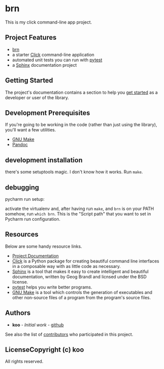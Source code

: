# brn

This is my click command-line app project.

## Project Features

* [brn](http://brn.readthedocs.io/)
* a starter [Click](http://click.pocoo.org/5/) command-line application
* automated unit tests you can run with [pytest](https://docs.pytest.org/en/latest/)
* a [Sphinx](http://www.sphinx-doc.org/en/master/) documentation project

## Getting Started

The project's documentation contains a section to help you
[get started](https://brn.readthedocs.io/en/latest/getting_started.html) as a developer or
user of the library.

## Development Prerequisites

If you're going to be working in the code (rather than just using the library), you'll want a few utilities.

* [GNU Make](https://www.gnu.org/software/make/)
* [Pandoc](https://pandoc.org/)

## development installation
there's some setuptools magic. I don't know how it works. Run `make`.

## debugging
pycharm run setup:

activate the virtualenv and, after having run `make`, and `brn` is on your PATH somehow, run `which brn`. This is the "Script path" that you want to set in Pycharm run configuration. 

## Resources

Below are some handy resource links.

* [Project Documentation](http://brn.readthedocs.io/)
* [Click](http://click.pocoo.org/5/) is a Python package for creating beautiful command line interfaces in a composable way with as little code as necessary.
* [Sphinx](http://www.sphinx-doc.org/en/master/) is a tool that makes it easy to create intelligent and beautiful documentation, written by Geog Brandl and licnsed under the BSD license.
* [pytest](https://docs.pytest.org/en/latest/) helps you write better programs.
* [GNU Make](https://www.gnu.org/software/make/) is a tool which controls the generation of executables and other non-source files of a program from the program's source files.


## Authors

* **koo** - *Initial work* - [github](https://github.com/koo5)

See also the list of [contributors](https://github.com/koo5/brn/contributors) who participated in this project.

## LicenseCopyright (c) koo

All rights reserved.
